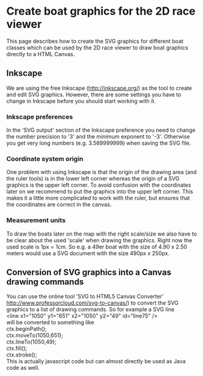 # Create boat graphics for the 2D race viewer

This page describes how to create the SVG graphics for different boat classes which can be used by the 2D race viewer to draw boat graphics directly to a HTML Canvas.

## Inkscape

We are using the free Inkscape (http://inkscape.org/) as the tool to create and edit SVG graphics.
However, there are some settings you have to change in Inkscape before you should start working with it.

### Inkscape preferences
In the 'SVG output' section of the Inkscape preference you need to change the number precision to '3' and the minimum exponent to '-3'. Otherwise you get very long numbers (e.g. 3.569999999) when saving the SVG file.

### Coordinate system origin
One problem with using Inkscape is that the origin of the drawing area (and the ruler tools) is in the lower left corner whereas the origin of a SVG graphics is the upper left corner. To avoid confusion with the coordinates later on we recommend to put the graphics into the upper left corner. This makes it a little more complicated to work with the ruler, but ensures that the coordinates are correct in the canvas.

### Measurement units
To draw the boats later on the map with the right scale/size we also have to be clear about the used 'scale' when drawing the graphics. Right now the used scale is 1px = 1cm. So e.g. a 49er boat with the size of 4.90 x 2.50 meters would use a SVG document with the size 490px x 250px.

## Conversion of SVG graphics into a Canvas drawing commands

You can use the online tool 'SVG to HTML5 Canvas Converter' http://www.professorcloud.com/svg-to-canvas/) to convert the SVG graphics to a list of drawing commands. So for example a SVG line<br/>
&lt;line x1="1050" y1="651" x2="1050" y2="49" id="line75" /><br/>
will be converted to something like<br/>
ctx.beginPath();<br/>
ctx.moveTo(1050,651);<br/>
ctx.lineTo(1050,49);<br/>
ctx.fill();<br/>
ctx.stroke();<br/>
This is actually javascript code but can almost directly be used as Java code as well.

